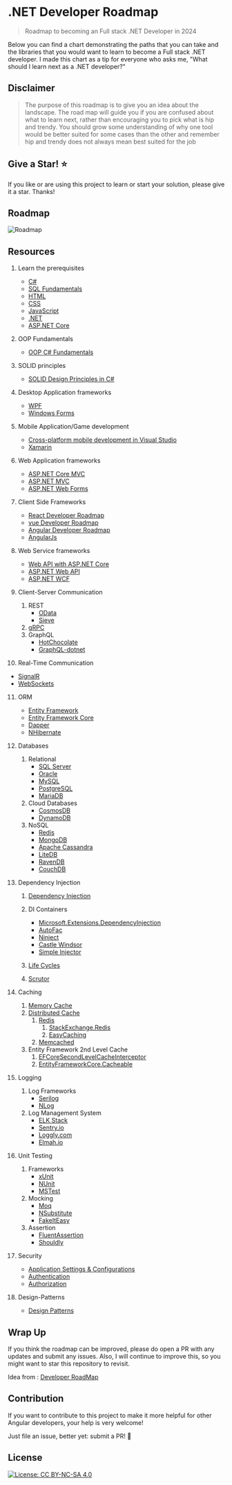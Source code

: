 # .NET Developer Roadmap

> Roadmap to becoming an Full stack .NET Developer in 2024

Below you can find a chart demonstrating the paths that you can take and the libraries that you would want to learn to become a Full stack .NET developer. I made this chart as a tip for everyone who asks me, "What should I learn next as a .NET developer?"

## Disclaimer

> The purpose of this roadmap is to give you an idea about the landscape. The road map will guide you if you are confused about what to learn next, rather than encouraging you to pick what is hip and trendy. You should grow some understanding of why one tool would be better suited for some cases than the other and remember hip and trendy does not always mean best suited for the job

## Give a Star! :star:

If you like or are using this project to learn or start your solution, please give it a star. Thanks!

## Roadmap

![Roadmap](https://github.com/saifaustcse/.net-developer-roadmap/blob/master/images/donet-developer-roadmap-v2.png)

## Resources

1. Learn the prerequisites

   - [C#](https://docs.microsoft.com/en-us/dotnet/csharp/)
   - [SQL Fundamentals](https://www.w3schools.com/sql/)
   - [HTML](https://www.w3schools.com/html/)
   - [CSS](https://www.w3schools.com/css/)
   - [JavaScript](https://www.w3schools.com/js/)
   - [.NET](https://docs.microsoft.com/en-us/documentation/)
   - [ASP.NET Core](https://docs.microsoft.com/en-us/aspnet/core/?view=aspnetcore-6.0)

2. OOP Fundamentals

   - [OOP C# Fundamentals](https://www.w3schools.com/cs/cs_oop.asp)

3. SOLID principles

   - [SOLID Design Principles in C#](https://dotnettutorials.net/course/solid-design-principles/)

4. Desktop Application frameworks

   - [WPF](https://learn.microsoft.com/en-us/dotnet/desktop/wpf/overview/?view=netdesktop-6.0)
   - [Windows Forms](https://learn.microsoft.com/en-us/dotnet/desktop/winforms/?view=netdesktop-6.0)

5. Mobile Application/Game development

   - [Cross-platform mobile development in Visual Studio](https://docs.microsoft.com/en-us/visualstudio/cross-platform/cross-platform-mobile-development-in-visual-studio?view=vs-2022)
   - [Xamarin](https://docs.microsoft.com/en-us/xamarin/?view=vs-2022)

6. Web Application frameworks

   - [ASP.NET Core MVC](https://learn.microsoft.com/en-us/aspnet/core/mvc/overview?view=aspnetcore-6.0)
   - [ASP.NET MVC](https://docs.microsoft.com/en-us/aspnet/mvc/)
   - [ASP.NET Web Forms](https://docs.microsoft.com/en-us/aspnet/web-forms/)

7. Client Side Frameworks

   - [React Developer Roadmap](https://github.com/saifaustcse/react-developer-roadmap)
   - [vue Developer Roadmap](https://github.com/saifaustcse/vue-developer-roadmap)
   - [Angular Developer Roadmap](https://github.com/saifaustcse/angular-developer-roadmap)
   - [AngularJs](https://angularjs.org/)

8. Web Service frameworks

   - [Web API with ASP.NET Core](https://docs.microsoft.com/en-us/aspnet/core/tutorials/first-web-api?view=aspnetcore-6.0&tabs=visual-studio)
   - [ASP.NET Web API](https://docs.microsoft.com/en-us/aspnet/web-api/)
   - [ASP.NET WCF](https://docs.microsoft.com/en-us/dotnet/framework/wcf/getting-started-tutorial)

9. Client-Server Communication

   1. REST
      - [OData](https://devblogs.microsoft.com/odata/experimenting-with-odata-in-asp-net-core-3-1)
      - [Sieve](https://github.com/Biarity/Sieve)
   2. [gRPC](https://docs.microsoft.com/en-us/aspnet/core/grpc)
   3. GraphQL
      - [HotChocolate](https://github.com/ChilliCream/hotchocolate)
      - [GraphQL-dotnet](https://github.com/graphql-dotnet/graphql-dotnet)

10. Real-Time Communication

- [SignalR](https://docs.microsoft.com/aspnet/core/signalr)
- [WebSockets](https://docs.microsoft.com/en-us/aspnet/core/fundamentals/websockets)

11. ORM

    - [Entity Framework](https://docs.microsoft.com/en-us/ef/)
    - [Entity Framework Core](https://docs.microsoft.com/en-us/ef/core/)
    - [Dapper](https://github.com/StackExchange/Dapper)
    - [NHibernate](https://github.com/nhibernate/nhibernate-core)

12. Databases

    1. Relational
       - [SQL Server](https://www.microsoft.com/sql-server/sql-server-2019)
       - [Oracle](https://www.oracle.com/database/technologies/oracle-database-software-downloads.html)
       - [MySQL](https://www.mysql.com)
       - [PostgreSQL](https://www.postgresql.org)
       - [MariaDB](https://mariadb.org)
    2. Cloud Databases
       - [CosmosDB](https://docs.microsoft.com/azure/cosmos-db)
       - [DynamoDB](https://aws.amazon.com/dynamodb)
    3. NoSQL
       - [Redis](https://redis.io)
       - [MongoDB](https://docs.microsoft.com/aspnet/core/tutorials/first-mongo-app)
       - [Apache Cassandra](http://cassandra.apache.org)
       - [LiteDB](https://github.com/mbdavid/LiteDB)
       - [RavenDB](https://github.com/ravendb/ravendb)
       - [CouchDB](http://couchdb.apache.org)

13. Dependency Injection

    1. [Dependency Injection](https://dotnettutorials.net/lesson/dependency-injection-design-pattern-csharp/)

    2. DI Containers

       - [Microsoft.Extensions.DependencyInjection](https://docs.microsoft.com/aspnet/core/fundamentals/dependency-injection)
       - [AutoFac](https://autofaccn.readthedocs.io/en/latest/integration/aspnetcore.html)
       - [Ninject](http://www.ninject.org)
       - [Castle Windsor](https://github.com/castleproject/Windsor)
       - [Simple Injector](https://github.com/simpleinjector/SimpleInjector)

    3. [Life Cycles](https://docs.microsoft.com/aspnet/core/fundamentals/dependency-injection#service-lifetimes)
    4. [Scrutor](https://github.com/khellang/Scrutor)

14. Caching

    1. [Memory Cache](https://docs.microsoft.com/aspnet/core/performance/caching/memory)
    2. [Distributed Cache](https://docs.microsoft.com/aspnet/core/performance/caching/distributed)
       1. [Redis](https://redis.io/)
          1. [StackExchange.Redis](https://stackexchange.github.io/StackExchange.Redis)
          2. [EasyCaching](https://github.com/dotnetcore/EasyCaching)
       2. [Memcached](https://memcached.org)
    3. Entity Framework 2nd Level Cache
       1. [EFCoreSecondLevelCacheInterceptor](https://github.com/VahidN/EFCoreSecondLevelCacheInterceptor)
       2. [EntityFrameworkCore.Cacheable](https://github.com/SteffenMangold/EntityFrameworkCore.Cacheable)

15. Logging

    1. Log Frameworks
       - [Serilog](https://github.com/serilog/serilog)
       - [NLog](https://github.com/NLog/NLog)
    2. Log Management System
       - [ELK Stack](https://www.elastic.co/what-is/elk-stack)
       - [Sentry.io](http://sentry.io)
       - [Loggly.com](https://loggly.com)
       - [Elmah.io](http://elmah.io)

16. Unit Testing

    1. Frameworks
       - [xUnit](https://docs.microsoft.com/dotnet/core/testing/unit-testing-with-dotnet-test)
       - [NUnit](https://docs.microsoft.com/dotnet/core/testing/unit-testing-with-nunit)
       - [MSTest](https://docs.microsoft.com/dotnet/core/testing/unit-testing-with-mstest)
    2. Mocking
       - [Moq](https://github.com/moq/moq4)
       - [NSubstitute](https://github.com/nsubstitute/NSubstitute)
       - [FakeItEasy](https://github.com/FakeItEasy/FakeItEasy)
    3. Assertion
       - [FluentAssertion](https://github.com/fluentassertions/fluentassertions)
       - [Shouldly](https://github.com/shouldly/shouldly)

17. Security

    - [Application Settings & Configurations](https://docs.microsoft.com/en-us/aspnet/core/fundamentals/configuration/?view=aspnetcore-6.0)
    - [Authentication](https://docs.microsoft.com/en-us/aspnet/core/security/authentication/?view=aspnetcore-6.0)
    - [Authorization](https://docs.microsoft.com/en-us/aspnet/core/security/authorization/introduction?view=aspnetcore-6.0)

18. Design-Patterns

    - [Design Patterns](https://dotnettutorials.net/course/dot-net-design-patterns/)

## Wrap Up

If you think the roadmap can be improved, please do open a PR with any updates and submit any issues. Also, I will continue to improve this, so you might want to star this repository to revisit.

Idea from : [Developer RoadMap](https://github.com/kamranahmedse/developer-roadmap)

## Contribution

If you want to contribute to this project to make it more helpful for other Angular developers, your help is very welcome!

Just file an issue, better yet: submit a PR! 🙂

## License

[![License: CC BY-NC-SA 4.0](https://img.shields.io/badge/License-CC%20BY--NC--SA%204.0-lightgrey.svg)](https://creativecommons.org/licenses/by-nc-sa/4.0/)
